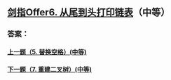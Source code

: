 ## [剑指Offer6. 从尾到头打印链表](https://leetcode-cn.com/problems/merge-two-sorted-lists/)（中等）





### 答案：



#### [上一题（5. 替换空格）(中等)](https://github.com/sdwwld/leetCode/blob/master/src/main/java/com/wld/java/offer/剑指Offer05.md)

#### [下一题（7. 重建二叉树）(中等)](https://github.com/sdwwld/leetCode/blob/master/src/main/java/com/wld/java/offer/剑指Offer07.md)